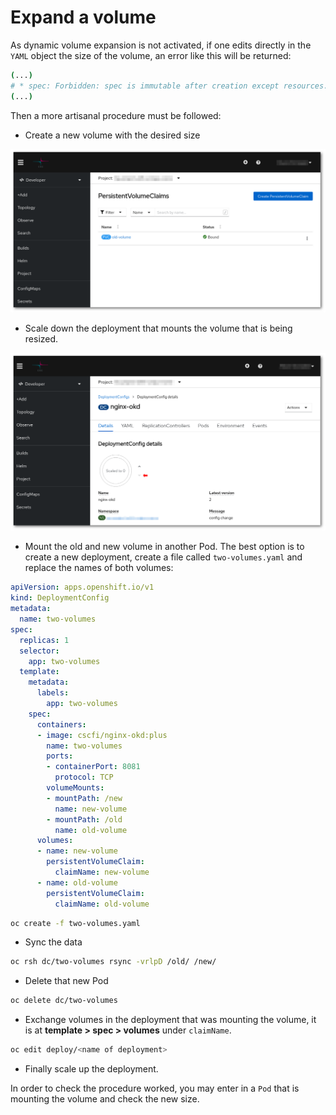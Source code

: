 # Expand a volume 

As dynamic volume expansion is not activated, if one edits directly in the `YAML` object the size of the volume, an error like this will be returned:

```sh
(...)
# * spec: Forbidden: spec is immutable after creation except resources.requests for bound claims
(...)
```

Then a more artisanal procedure must be followed:

* Create a new volume with the desired size

![Create a new volume](../../img/Create-new-volume.png)

* Scale down the deployment that mounts the volume that is being resized.

![Scale down](../../img/Scale-down.png)

* Mount the old and new volume in another Pod. The best option is to create a new deployment, create a file called `two-volumes.yaml` and replace the names of both volumes:

```yaml
apiVersion: apps.openshift.io/v1
kind: DeploymentConfig
metadata:
  name: two-volumes
spec:
  replicas: 1
  selector:
    app: two-volumes
  template:
    metadata:
      labels:
        app: two-volumes
    spec:
      containers:
      - image: cscfi/nginx-okd:plus
        name: two-volumes
        ports:
        - containerPort: 8081
          protocol: TCP
        volumeMounts:
        - mountPath: /new
          name: new-volume
        - mountPath: /old
          name: old-volume
      volumes:
      - name: new-volume
        persistentVolumeClaim:
          claimName: new-volume
      - name: old-volume
        persistentVolumeClaim:
          claimName: old-volume
```

```sh
oc create -f two-volumes.yaml
```

* Sync the data

```sh
oc rsh dc/two-volumes rsync -vrlpD /old/ /new/
```

* Delete that new Pod

```sh
oc delete dc/two-volumes
```

* Exchange volumes in the deployment that was mounting the volume, it is at **template > spec > volumes** under `claimName`.

```sh
oc edit deploy/<name of deployment>
```

* Finally scale up the deployment.

In order to check the procedure worked, you may enter in a `Pod` that is mounting the volume and check the new size.
